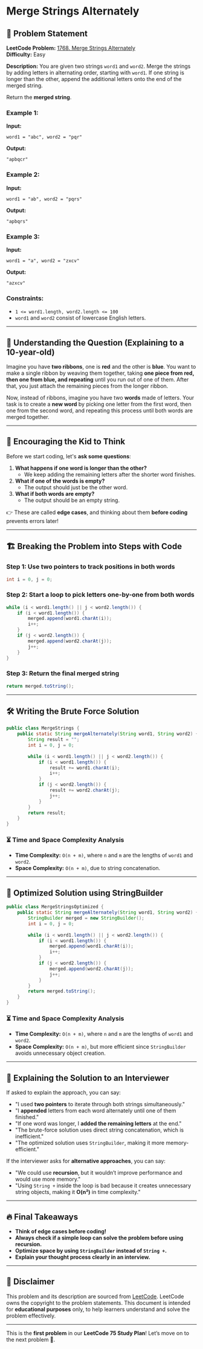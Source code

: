 # Merge Strings Alternately

## 📌 Problem Statement

**LeetCode Problem:** [1768. Merge Strings Alternately](https://leetcode.com/problems/merge-strings-alternately/)  
**Difficulty:** Easy  

**Description:**
You are given two strings `word1` and `word2`. Merge the strings by adding letters in alternating order, starting with `word1`. If one string is longer than the other, append the additional letters onto the end of the merged string.

Return the **merged string**.

### **Example 1:**
**Input:** 
```
word1 = "abc", word2 = "pqr"
```
**Output:** 
```
"apbqcr"
```

### **Example 2:**
**Input:** 
```
word1 = "ab", word2 = "pqrs"
```
**Output:** 
```
"apbqrs"
```

### **Example 3:**
**Input:** 
```
word1 = "a", word2 = "zxcv"
```
**Output:** 
```
"azxcv"
```

### **Constraints:**
- `1 <= word1.length, word2.length <= 100`
- `word1` and `word2` consist of lowercase English letters.

---

## 📌 Understanding the Question (Explaining to a 10-year-old)

Imagine you have **two ribbons**, one is **red** and the other is **blue**. You want to make a single ribbon by weaving them together, taking **one piece from red, then one from blue, and repeating** until you run out of one of them. After that, you just attach the remaining pieces from the longer ribbon.

Now, instead of ribbons, imagine you have two **words** made of letters. Your task is to create a **new word** by picking one letter from the first word, then one from the second word, and repeating this process until both words are merged together.

---

## 🧠 Encouraging the Kid to Think

Before we start coding, let's **ask some questions**:
1. **What happens if one word is longer than the other?**
   - We keep adding the remaining letters after the shorter word finishes.
2. **What if one of the words is empty?**
   - The output should just be the other word.
3. **What if both words are empty?**
   - The output should be an empty string.

👉 These are called **edge cases**, and thinking about them **before coding** prevents errors later!

---

## 🏗️ Breaking the Problem into Steps with Code

### Step 1: Use **two pointers** to track positions in both words
```java
int i = 0, j = 0;
```

### Step 2: Start a loop to pick letters one-by-one from both words
```java
while (i < word1.length() || j < word2.length()) {
    if (i < word1.length()) {
        merged.append(word1.charAt(i));
        i++;
    }
    if (j < word2.length()) {
        merged.append(word2.charAt(j));
        j++;
    }
}
```

### Step 3: Return the final merged string
```java
return merged.toString();
```

---

## 🛠️ Writing the Brute Force Solution

```java
public class MergeStrings {
    public static String mergeAlternately(String word1, String word2) {
        String result = "";
        int i = 0, j = 0;
        
        while (i < word1.length() || j < word2.length()) {
            if (i < word1.length()) {
                result += word1.charAt(i);
                i++;
            }
            if (j < word2.length()) {
                result += word2.charAt(j);
                j++;
            }
        }
        return result;
    }
}
```

### ⏳ Time and Space Complexity Analysis
- **Time Complexity:** `O(n + m)`, where `n` and `m` are the lengths of `word1` and `word2`.
- **Space Complexity:** `O(n + m)`, due to string concatenation.

---

## 🚀 Optimized Solution using StringBuilder

```java
public class MergeStringsOptimized {
    public static String mergeAlternately(String word1, String word2) {
        StringBuilder merged = new StringBuilder();
        int i = 0, j = 0;
        
        while (i < word1.length() || j < word2.length()) {
            if (i < word1.length()) {
                merged.append(word1.charAt(i));
                i++;
            }
            if (j < word2.length()) {
                merged.append(word2.charAt(j));
                j++;
            }
        }
        return merged.toString();
    }
}
```

### ⏳ Time and Space Complexity Analysis
- **Time Complexity:** `O(n + m)`, where `n` and `m` are the lengths of `word1` and `word2`.
- **Space Complexity:** `O(n + m)`, but more efficient since `StringBuilder` avoids unnecessary object creation.

---

## 📢 Explaining the Solution to an Interviewer
If asked to explain the approach, you can say:
- "I used **two pointers** to iterate through both strings simultaneously."
- "I **appended** letters from each word alternately until one of them finished."
- "If one word was longer, I **added the remaining letters** at the end."
- "The brute-force solution uses direct string concatenation, which is inefficient."
- "The optimized solution uses `StringBuilder`, making it more memory-efficient."

If the interviewer asks for **alternative approaches**, you can say:
- "We could use **recursion**, but it wouldn’t improve performance and would use more memory."
- "Using `String +` inside the loop is bad because it creates unnecessary string objects, making it **O(n²)** in time complexity."

---

## 🔥 Final Takeaways
- **Think of edge cases before coding!**  
- **Always check if a simple loop can solve the problem before using recursion.**  
- **Optimize space by using `StringBuilder` instead of `String +`.**  
- **Explain your thought process clearly in an interview.**

---

## 📜 Disclaimer
This problem and its description are sourced from [LeetCode](https://leetcode.com/problems/merge-strings-alternately/). LeetCode owns the copyright to the problem statements. This document is intended for **educational purposes** only, to help learners understand and solve the problem effectively.

---

This is the **first problem** in our **LeetCode 75 Study Plan**! Let’s move on to the next problem 🚀.